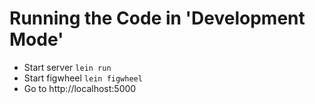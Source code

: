 # Running the Code in 'Development Mode' 

- Start server `lein run`
- Start figwheel `lein figwheel`
- Go to http://localhost:5000

